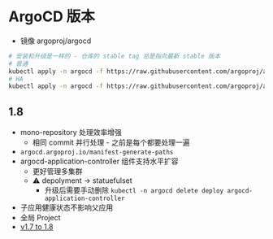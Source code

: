 # ArgoCD 版本

* 镜像 argoproj/argocd

```bash
# 安装和升级是一样的 - 仓库的 stable tag 总是指向最新 stable 版本
# 普通
kubectl apply -n argocd -f https://raw.githubusercontent.com/argoproj/argo-cd/stable/manifests/install.yaml
# HA
kubectl apply -n argocd -f https://raw.githubusercontent.com/argoproj/argo-cd/stable/manifests/ha/install.yaml
```

## 1.8
* mono-repository 处理效率增强
  * 相同 commit 并行处理 - 之前是每个都要处理一遍
* `argocd.argoproj.io/manifest-generate-paths`
* argocd-application-controller 组件支持水平扩容
  * 更好管理多集群
  * ⚠️ depolyment -> statuefulset
    * 升级后需要手动删除 `kubectl -n argocd delete deploy argocd-application-controller`
* 子应用健康状态不影响父应用
* 全局 Project
* [v1.7 to 1.8](https://argoproj.github.io/argo-cd/operator-manual/upgrading/1.7-1.8/)
